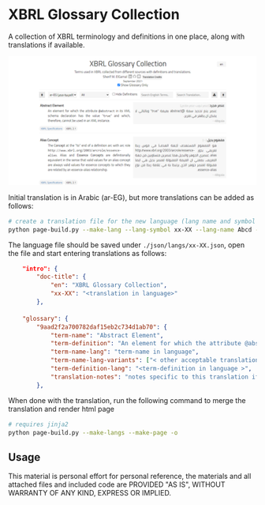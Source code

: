 # XBRL Glossary Collection
A collection of XBRL terminology and definitions in one place, along with translations if available.  

[![XBRL Glossary Collection](resources/glossary2.png "XBRL Glossary Collection")](https://selgamal.github.io/xbrl-glossary-collection/xbrl-glossary-collection.html)

Initial translation is in Arabic (ar-EG), but more translations can be added as follows:

```bash
# create a translation file for the new language (lang name and symbol as in http://www.lingoes.net/en/translator/langcode.htm)
python page-build.py --make-lang --lang-symbol xx-XX --lang-name Abcd --lang-direction [rtl, ltr] --translator-name <optional> --translator-email <optional>  --translator-linkedin <optional> --translator-github <optional>
```
The language file should be saved under `./json/langs/xx-XX.json`, open the file and start entering translations as follows:
```json
    "intro": {
        "doc-title": {
            "en": "XBRL Glossary Collection",
            "xx-XX": "<translation in language>" 
        },

    "glossary": {
        "9aad2f2a700782daf15eb2c734d1ab70": {
            "term-name": "Abstract Element",
            "term-definition": "An element for which the attribute @abstract .......",
            "term-name-lang": "term-name in language",
            "term-name-lang-variants": ["< other acceptable translations for the name if any>"], 
            "term-definition-lang": "<term-definition in language >", 
            "translation-notes": "notes specific to this translation if any." 
        },
```
When done with the translation, run the following command to merge the translation and render html page

```bash
# requires jinja2
python page-build.py --make-langs --make-page -o
```
## Usage
This material is personal effort for personal reference, the materials and all attached files and included code are PROVIDED "AS IS", WITHOUT WARRANTY OF ANY KIND, EXPRESS OR IMPLIED.
